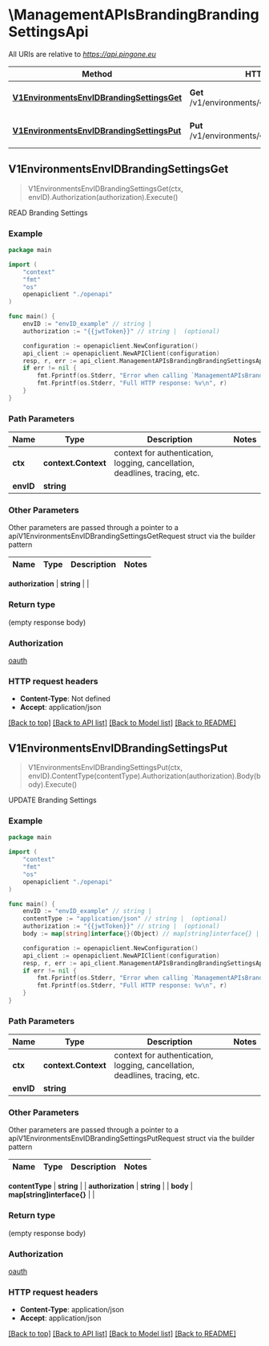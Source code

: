 # \ManagementAPIsBrandingBrandingSettingsApi

All URIs are relative to *https://api.pingone.eu*

Method | HTTP request | Description
------------- | ------------- | -------------
[**V1EnvironmentsEnvIDBrandingSettingsGet**](ManagementAPIsBrandingBrandingSettingsApi.md#V1EnvironmentsEnvIDBrandingSettingsGet) | **Get** /v1/environments/{envID}/brandingSettings | READ Branding Settings
[**V1EnvironmentsEnvIDBrandingSettingsPut**](ManagementAPIsBrandingBrandingSettingsApi.md#V1EnvironmentsEnvIDBrandingSettingsPut) | **Put** /v1/environments/{envID}/brandingSettings | UPDATE Branding Settings



## V1EnvironmentsEnvIDBrandingSettingsGet

> V1EnvironmentsEnvIDBrandingSettingsGet(ctx, envID).Authorization(authorization).Execute()

READ Branding Settings



### Example

```go
package main

import (
    "context"
    "fmt"
    "os"
    openapiclient "./openapi"
)

func main() {
    envID := "envID_example" // string | 
    authorization := "{{jwtToken}}" // string |  (optional)

    configuration := openapiclient.NewConfiguration()
    api_client := openapiclient.NewAPIClient(configuration)
    resp, r, err := api_client.ManagementAPIsBrandingBrandingSettingsApi.V1EnvironmentsEnvIDBrandingSettingsGet(context.Background(), envID).Authorization(authorization).Execute()
    if err != nil {
        fmt.Fprintf(os.Stderr, "Error when calling `ManagementAPIsBrandingBrandingSettingsApi.V1EnvironmentsEnvIDBrandingSettingsGet``: %v\n", err)
        fmt.Fprintf(os.Stderr, "Full HTTP response: %v\n", r)
    }
}
```

### Path Parameters


Name | Type | Description  | Notes
------------- | ------------- | ------------- | -------------
**ctx** | **context.Context** | context for authentication, logging, cancellation, deadlines, tracing, etc.
**envID** | **string** |  | 

### Other Parameters

Other parameters are passed through a pointer to a apiV1EnvironmentsEnvIDBrandingSettingsGetRequest struct via the builder pattern


Name | Type | Description  | Notes
------------- | ------------- | ------------- | -------------

 **authorization** | **string** |  | 

### Return type

 (empty response body)

### Authorization

[oauth](../README.md#oauth)

### HTTP request headers

- **Content-Type**: Not defined
- **Accept**: application/json

[[Back to top]](#) [[Back to API list]](../README.md#documentation-for-api-endpoints)
[[Back to Model list]](../README.md#documentation-for-models)
[[Back to README]](../README.md)


## V1EnvironmentsEnvIDBrandingSettingsPut

> V1EnvironmentsEnvIDBrandingSettingsPut(ctx, envID).ContentType(contentType).Authorization(authorization).Body(body).Execute()

UPDATE Branding Settings



### Example

```go
package main

import (
    "context"
    "fmt"
    "os"
    openapiclient "./openapi"
)

func main() {
    envID := "envID_example" // string | 
    contentType := "application/json" // string |  (optional)
    authorization := "{{jwtToken}}" // string |  (optional)
    body := map[string]interface{}(Object) // map[string]interface{} |  (optional)

    configuration := openapiclient.NewConfiguration()
    api_client := openapiclient.NewAPIClient(configuration)
    resp, r, err := api_client.ManagementAPIsBrandingBrandingSettingsApi.V1EnvironmentsEnvIDBrandingSettingsPut(context.Background(), envID).ContentType(contentType).Authorization(authorization).Body(body).Execute()
    if err != nil {
        fmt.Fprintf(os.Stderr, "Error when calling `ManagementAPIsBrandingBrandingSettingsApi.V1EnvironmentsEnvIDBrandingSettingsPut``: %v\n", err)
        fmt.Fprintf(os.Stderr, "Full HTTP response: %v\n", r)
    }
}
```

### Path Parameters


Name | Type | Description  | Notes
------------- | ------------- | ------------- | -------------
**ctx** | **context.Context** | context for authentication, logging, cancellation, deadlines, tracing, etc.
**envID** | **string** |  | 

### Other Parameters

Other parameters are passed through a pointer to a apiV1EnvironmentsEnvIDBrandingSettingsPutRequest struct via the builder pattern


Name | Type | Description  | Notes
------------- | ------------- | ------------- | -------------

 **contentType** | **string** |  | 
 **authorization** | **string** |  | 
 **body** | **map[string]interface{}** |  | 

### Return type

 (empty response body)

### Authorization

[oauth](../README.md#oauth)

### HTTP request headers

- **Content-Type**: application/json
- **Accept**: application/json

[[Back to top]](#) [[Back to API list]](../README.md#documentation-for-api-endpoints)
[[Back to Model list]](../README.md#documentation-for-models)
[[Back to README]](../README.md)

